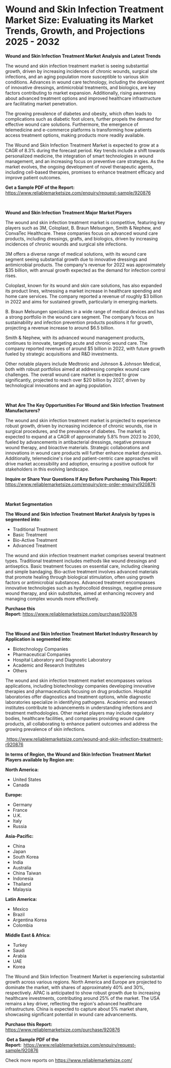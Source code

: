 <p><h1>Wound and Skin Infection Treatment Market Size: Evaluating its Market Trends, Growth, and Projections 2025 - 2032</h1></p><p><strong>Wound and Skin Infection Treatment Market Analysis and Latest Trends</strong></p>
<p><p>The wound and skin infection treatment market is seeing substantial growth, driven by increasing incidences of chronic wounds, surgical site infections, and an aging population more susceptible to various skin conditions. Advances in wound care technology, including the development of innovative dressings, antimicrobial treatments, and biologics, are key factors contributing to market expansion. Additionally, rising awareness about advanced treatment options and improved healthcare infrastructure are facilitating market penetration.</p><p>The growing prevalence of diabetes and obesity, which often leads to complications such as diabetic foot ulcers, further propels the demand for effective wound care solutions. Furthermore, the emergence of telemedicine and e-commerce platforms is transforming how patients access treatment options, making products more readily available. </p><p>The Wound and Skin Infection Treatment Market is expected to grow at a CAGR of 8.3% during the forecast period. Key trends include a shift towards personalized medicine, the integration of smart technologies in wound management, and an increasing focus on preventive care strategies. As the market evolves, the ongoing development of novel therapeutic agents, including cell-based therapies, promises to enhance treatment efficacy and improve patient outcomes.</p></p>
<p><strong>Get a Sample PDF of the Report:&nbsp;</strong> <a href="https://www.reliablemarketsize.com/enquiry/request-sample/920876?utm_campaign=2731&utm_medium=2&utm_source=Github&utm_content=ia&utm_term=07032025&utm_id=wound-and-skin-infection-treatment">https://www.reliablemarketsize.com/enquiry/request-sample/920876</a></p>
<p>&nbsp;</p>
<p><strong>Wound and Skin Infection Treatment Major Market Players</strong></p>
<p><p>The wound and skin infection treatment market is competitive, featuring key players such as 3M, Coloplast, B. Braun Melsungen, Smith & Nephew, and ConvaTec Healthcare. These companies focus on advanced wound care products, including dressings, grafts, and biologics, driven by increasing incidences of chronic wounds and surgical site infections.</p><p>3M offers a diverse range of medical solutions, with its wound care segment seeing substantial growth due to innovative dressings and antimicrobial products. The company's revenue for 2022 was approximately $35 billion, with annual growth expected as the demand for infection control rises.</p><p>Coloplast, known for its wound and skin care solutions, has also expanded its product lines, witnessing a market increase in healthcare spending and home care services. The company reported a revenue of roughly $3 billion in 2022 and aims for sustained growth, particularly in emerging markets.</p><p>B. Braun Melsungen specializes in a wide range of medical devices and has a strong portfolio in the wound care segment. The company’s focus on sustainability and infection prevention products positions it for growth, projecting a revenue increase to around $6.5 billion.</p><p>Smith & Nephew, with its advanced wound management products, continues to innovate, targeting acute and chronic wound care. The company reported revenues of around $5 billion in 2022, with future growth fueled by strategic acquisitions and R&D investments.</p><p>Other notable players include Medtronic and Johnson & Johnson Medical, both with robust portfolios aimed at addressing complex wound care challenges. The overall wound care market is expected to grow significantly, projected to reach over $20 billion by 2027, driven by technological innovations and an aging population.</p></p>
<p>&nbsp;</p>
<p><strong>What Are The Key Opportunities For Wound and Skin Infection Treatment Manufacturers?</strong></p>
<p><p>The wound and skin infection treatment market is projected to experience robust growth, driven by increasing incidence of chronic wounds, rise in surgical procedures, and the prevalence of diabetes. The market is expected to expand at a CAGR of approximately 5.8% from 2023 to 2030, fueled by advancements in antibacterial dressings, negative pressure wound therapy, and bioactive materials. Strategic collaborations and innovations in wound care products will further enhance market dynamics. Additionally, telemedicine's rise and patient-centric care approaches will drive market accessibility and adoption, ensuring a positive outlook for stakeholders in this evolving landscape.</p></p>
<p><strong>Inquire or Share Your Questions If Any Before Purchasing This Report:</strong> <a href="https://www.reliablemarketsize.com/enquiry/pre-order-enquiry/920876?utm_campaign=2731&utm_medium=2&utm_source=Github&utm_content=ia&utm_term=07032025&utm_id=wound-and-skin-infection-treatment">https://www.reliablemarketsize.com/enquiry/pre-order-enquiry/920876</a></p>
<p>&nbsp;</p>
<p><strong>Market Segmentation</strong></p>
<p><strong>The Wound and Skin Infection Treatment Market Analysis by types is segmented into:</strong></p>
<p><ul><li>Traditional Treatment</li><li>Basic Treatment</li><li>Bio-Active Treatment</li><li>Advanced Treatment</li></ul></p>
<p><p>The wound and skin infection treatment market comprises several treatment types. Traditional treatment includes methods like wound dressings and antiseptics. Basic treatment focuses on essential care, including cleaning and simple bandaging. Bio-active treatment involves advanced materials that promote healing through biological stimulation, often using growth factors or antimicrobial substances. Advanced treatment encompasses innovative technologies such as hydrocolloid dressings, negative pressure wound therapy, and skin substitutes, aimed at enhancing recovery and managing complex wounds more effectively.</p></p>
<p><strong>Purchase this Report:&nbsp;</strong><a href="https://www.reliablemarketsize.com/purchase/920876?utm_campaign=2731&utm_medium=2&utm_source=Github&utm_content=ia&utm_term=07032025&utm_id=wound-and-skin-infection-treatment">https://www.reliablemarketsize.com/purchase/920876</a></p>
<p>&nbsp;</p>
<p><strong>The Wound and Skin Infection Treatment Market Industry Research by Application is segmented into:</strong></p>
<p><ul><li>Biotechnology Companies</li><li>Pharmaceutical Companies</li><li>Hospital Laboratory and Diagnostic Laboratory</li><li>Academic and Research Institutes</li><li>Others</li></ul></p>
<p><p>The wound and skin infection treatment market encompasses various applications, including biotechnology companies developing innovative therapies and pharmaceuticals focusing on drug production. Hospital laboratories offer diagnostics and treatment options, while diagnostic laboratories specialize in identifying pathogens. Academic and research institutes contribute to advancements in understanding infections and treatment methodologies. Other market players may include regulatory bodies, healthcare facilities, and companies providing wound care products, all collaborating to enhance patient outcomes and address the growing prevalence of skin infections.</p></p>
<p><a href="https://www.reliablemarketsize.com/wound-and-skin-infection-treatment-r920876?utm_campaign=2731&utm_medium=2&utm_source=Github&utm_content=ia&utm_term=07032025&utm_id=wound-and-skin-infection-treatment">&nbsp;https://www.reliablemarketsize.com/wound-and-skin-infection-treatment-r920876</a></p>
<p><strong>In terms of Region, the Wound and Skin Infection Treatment Market Players available by Region are:</strong></p>
<p>
    <p> <strong> North America: </strong>
        <ul>
            <li>United States</li>
            <li>Canada</li>
        </ul>
        </p> 
    <p> <strong> Europe: </strong>
        <ul>
            <li>Germany</li>
            <li>France</li>
            <li>U.K.</li>
            <li>Italy</li>
            <li>Russia</li>
        </ul>
        </p> 
    <p> <strong> Asia-Pacific: </strong>
        <ul>
            <li>China</li>
            <li>Japan</li>
            <li>South Korea</li>
            <li>India</li>
            <li>Australia</li>
            <li>China Taiwan</li>
            <li>Indonesia</li>
            <li>Thailand</li>
            <li>Malaysia</li>
        </ul>
        </p> 
    <p> <strong> Latin America: </strong>
        <ul>
            <li>Mexico</li>
            <li>Brazil</li>
            <li>Argentina Korea</li>
            <li>Colombia</li>
        </ul>
        </p> 
    <p> <strong> Middle East & Africa: </strong>
        <ul>
            <li>Turkey</li>
            <li>Saudi</li>
            <li>Arabia</li>
            <li>UAE</li>
            <li>Korea</li>
        </ul>
    </p>
    </p>
<p><p>The Wound and Skin Infection Treatment Market is experiencing substantial growth across various regions. North America and Europe are projected to dominate the market, with shares of approximately 40% and 30%, respectively. APAC is anticipated to show robust growth due to increasing healthcare investments, contributing around 25% of the market. The USA remains a key driver, reflecting the region's advanced healthcare infrastructure. China is expected to capture about 5% market share, showcasing significant potential in wound care advancements.</p></p>
<p><strong>Purchase this Report: </strong><a href="https://www.reliablemarketsize.com/purchase/920876?utm_campaign=2731&utm_medium=2&utm_source=Github&utm_content=ia&utm_term=07032025&utm_id=wound-and-skin-infection-treatment">https://www.reliablemarketsize.com/purchase/920876</a></p>
<p>&nbsp;<strong>Get a Sample PDF of the Report:&nbsp;&nbsp;</strong><a href="https://www.reliablemarketsize.com/enquiry/request-sample/920876?utm_campaign=2731&utm_medium=2&utm_source=Github&utm_content=ia&utm_term=07032025&utm_id=wound-and-skin-infection-treatment">https://www.reliablemarketsize.com/enquiry/request-sample/920876</a></p>
<p><strong></strong></p>
<p>Check more reports on <a href="https://www.reliablemarketsize.com/?utm_campaign=2731&utm_medium=2&utm_source=Github&utm_content=ia&utm_term=07032025&utm_id=wound-and-skin-infection-treatment">https://www.reliablemarketsize.com/</a></p>